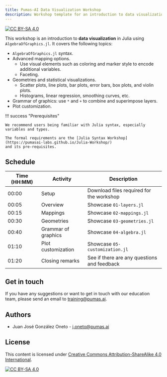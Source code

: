 ```yaml
---
title: Pumas-AI Data Visualization Workshop
description: Workshop template for an introduction to data visualization with AlgebraOfGraphics.jl
---
```


[![CC BY-SA 4.0](https://img.shields.io/badge/License-CC%20BY--SA%204.0-lightgrey.svg)](http://creativecommons.org/licenses/by-sa/4.0/)

This workshop is an introduction to **data visualization** in Julia using `AlgebraOfGraphics.jl`. It covers the following topics:

- `AlgebraOfGraphics.jl` syntax.
- Advanced mapping options.
    - Use visual elements such as coloring and marker style to encode additional variables. 
    - Faceting.
- Geometries and statistical visualizations.
    - Scatter plots, line plots, bar plots, error bars, box plots, and violin plots.
    - Histograms, linear regression, smoothing curves, etc.
- Grammar of graphics: use `*` and `+` to combine and superimpose layers.
- Plot customization. 

!!! success "Prerequisites"

    We recommend users being familiar with Julia syntax, especially variables and types.

    The formal requirements are the [Julia Syntax Workshop](https://pumasai-labs.github.io/Julia-Workshop/)
    and its pre-requisites.

## Schedule

| Time (HH:MM) | Activity            | Description                                 |
|--------------|---------------------|---------------------------------------------|
| 00:00        | Setup               | Download files required for the workshop    |
| 00:05        | Overview            | Showcase `01-layers.jl`                     |
| 00:15        | Mappings            | Showcase `02-mappings.jl`                   |
| 00:30        | Geometries          | Showcase `03-geometries.jl`                 |
| 00:40        | Grammar of graphics | Showcase `04-algebra.jl`                    |
| 01:10        | Plot customization  | Showcase `05-customization.jl`              |
| 01:20        | Closing remarks     | See if there are any questions and feedback |

## Get in touch

If you have any suggestions or want to get in touch with our education team,
please send an email to <training@pumas.ai>.

## Authors

- Juan José González Oneto - <j.oneto@pumas.ai>

## License

This content is licensed under [Creative Commons Attribution-ShareAlike 4.0 International](http://creativecommons.org/licenses/by-sa/4.0/).

[![CC BY-SA 4.0](https://licensebuttons.net/l/by-sa/4.0/88x31.png)](http://creativecommons.org/licenses/by-sa/4.0/)
